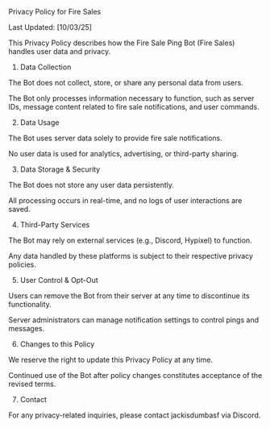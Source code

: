 Privacy Policy for Fire Sales

Last Updated: [10/03/25]

This Privacy Policy describes how the Fire Sale Ping Bot (Fire Sales) handles user data and privacy.

1. Data Collection

The Bot does not collect, store, or share any personal data from users.

The Bot only processes information necessary to function, such as server IDs, message content related to fire sale notifications, and user commands.

2. Data Usage

The Bot uses server data solely to provide fire sale notifications.

No user data is used for analytics, advertising, or third-party sharing.

3. Data Storage & Security

The Bot does not store any user data persistently.

All processing occurs in real-time, and no logs of user interactions are saved.

4. Third-Party Services

The Bot may rely on external services (e.g., Discord, Hypixel) to function.

Any data handled by these platforms is subject to their respective privacy policies.

5. User Control & Opt-Out

Users can remove the Bot from their server at any time to discontinue its functionality.

Server administrators can manage notification settings to control pings and messages.

6. Changes to this Policy

We reserve the right to update this Privacy Policy at any time.

Continued use of the Bot after policy changes constitutes acceptance of the revised terms.

7. Contact

For any privacy-related inquiries, please contact jackisdumbasf via Discord.

